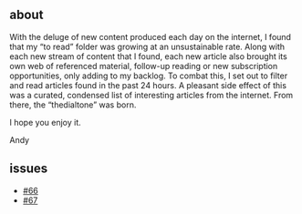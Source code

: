 ## about
With the deluge of new content produced each day on the internet, I found that my “to read” folder was growing at an unsustainable rate. Along with each new stream of content that I found, each new article also brought its own web of referenced material, follow-up reading or new subscription opportunities, only adding to my backlog. To combat this, I set out to filter and read articles found in the past 24 hours. A pleasant side effect of this was a curated, condensed list of interesting articles from the internet. From there, the “thedialtone” was born. 

I hope you enjoy it.

Andy

## issues
* [#66](66.md)
* [#67](67.md)

